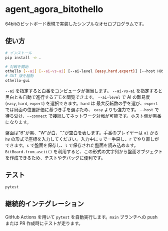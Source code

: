 # agent_agora_bitothello

64bitのビットボード表現で実装したシンプルなオセロプログラムです。

## 使い方

```bash
# インストール
pip install -e .

# 対戦を開始
othello [--ai] [--ai-vs-ai] [--ai-level {easy,hard,expert}] [--host HOST:PORT | --connect HOST:PORT]
# GUI 版を起動
othello-gui
```

`--ai` を指定すると白番をコンピュータが担当します。
`--ai-vs-ai` を指定すると黒白とも自動で進行するデモを閲覧できます。
`--ai-level` で AI の難易度 (`easy`, `hard`, `expert`) を選択できます。`hard` は
最大反転数の手を選び、`expert` では局面の位置評価に基づき手を選ぶため、
`easy` よりも強力です。
`--host` で待ち受け、`--connect` で接続してネットワーク対戦が可能です。ホスト側が黒番になります。

盤面は"B"が黒、"W"が白、"."が空白を表します。手番のプレイヤーは `a1` から `h8` の形式で座標を入力してください。入力中に `u` で一手戻し、`r` でやり直しができます。`s` で盤面を保存し、`l` で保存された盤面を読み込めます。
`BitBoard.from_ascii()` を利用すると、この形式の文字列から盤面オブジェクトを作成できるため、テストやデバッグに便利です。

## テスト

```bash
pytest
```

## 継続的インテグレーション

GitHub Actions を用いて `pytest` を自動実行します。`main` ブランチへの push または PR 作成時にテストが走ります。
